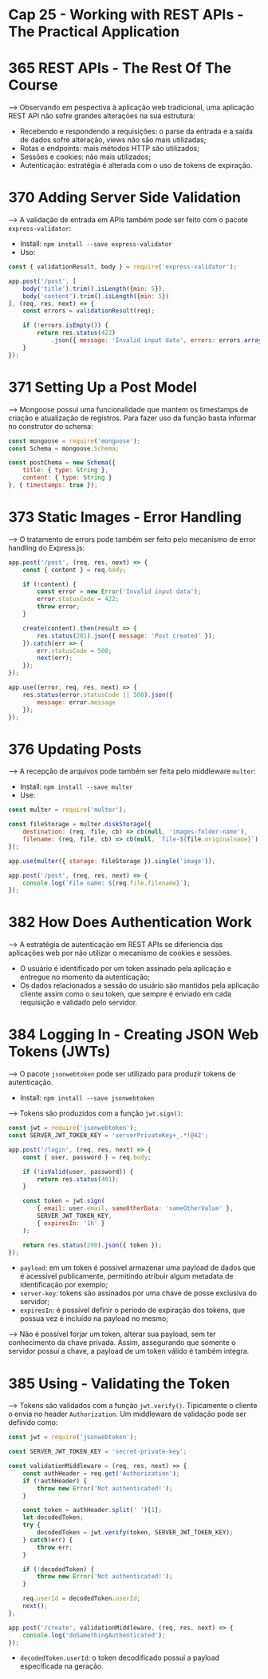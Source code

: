 # Cap 25 - Working with REST APIs - The Practical Application

# 365 REST APIs - The Rest Of The Course
--> Observando em pespectiva à aplicação web tradicional, uma aplicação REST API não sofre grandes 
alterações na sua estrutura:
* Recebendo e respondendo a requisições: o parse da entrada e a saída de dados sofre alteração, views 
não são mais utilizadas;
* Rotas e endpoints: mais métodos HTTP são utilizados;
* Sessões e cookies: não mais utilizados;
* Autenticação: estratégia é alterada com o uso de tokens de expiração.

# 370 Adding Server Side Validation
--> A validação de entrada em APIs também pode ser feito com o pacote `express-validator`:
* Install: `npm install --save express-validator`
* Uso:
```javascript
const { validationResult, body } = require('express-validator');

app.post('/post', [
    body('title').trim().isLength({min: 5}),
    body('content').trim().isLength({min: 5})
], (req, res, next) => {
    const errors = validationResult(req);

    if (!errors.isEmpty()) {
        return res.status(422)
            .json({ message: 'Invalid input data', errors: errors.array() });
    }
});
```

# 371 Setting Up a Post Model
--> Mongoose possui uma funcionalidade que mantem os timestamps de criação e atualização de registros. 
Para fazer uso da função basta informar no construtor do schema:
```javascript
const mongoose = require('mongoose');
const Schema = mongoose.Schema;

const postChema = new Schema({
    title: { type: String },
    content: { type: String }
}, { timestamps: true });
```

# 373 Static Images - Error Handling
--> O tratamento de errors pode também ser feito pelo mecanismo de error handling do Express.js:
```javascript
app.post('/post', (req, res, next) => {
    const { content } = req.body;

    if (!content) {
        const error = new Error('Invalid input data');
        error.statusCode = 422;
        throw error;
    }

    create(content).then(result => {
        res.status(201).json({ message: 'Post created' });
    }).catch(err => {
        err.statusCode = 500;
        next(err);
    });
});

app.use((error, req, res, next) => {
    res.status(error.statusCode || 500).json({
        message: error.message
    });
});
```

# 376 Updating Posts
--> A recepção de arquivos pode também ser feita pelo middleware `multer`:
* Install: `npm install --save multer`
* Use:
```javascript
const multer = require('multer');

const fileStorage = multer.diskStorage({
    destination: (req, file, cb) => cb(null, 'images-folder-name'),
    filename: (req, file, cb) => cb(null, `file-${file.originalname}`)
});

app.use(multer({ storage: fileStorage }).single('image'));

app.post('/post', (req, res, next) => {
    console.log(`File name: ${req.file.filename}`);
});
```

# 382 How Does Authentication Work
--> A estratégia de autenticação em REST APIs se diferiencia das aplicações web por não utilizar o 
mecanismo de cookies e sessões.
* O usuário é identificado por um token assinado pela aplicação e entregue no momento da autenticação;
* Os dados relacionados a sessão do usuário são mantidos pela aplicação cliente assim como o seu token,
que sempre é enviado em cada requisição e validado pelo servidor.

# 384 Logging In - Creating JSON Web Tokens (JWTs)
--> O pacote `jsonwebtoken` pode ser utilizado para produzir tokens de autenticação.
* Install: `npm install --save jsonwebtoken`

--> Tokens são produzidos com a função `jwt.sign()`:
```javascript
const jwt = require('jsonwebtoken');
const SERVER_JWT_TOKEN_KEY = 'serverPrivateKey+_.*!@42';

app.post('/login', (req, res, next) => {
    const { user, password } = req.body;

    if (!isValid(user, password)) {
        return res.status(401);
    }

    const token = jwt.sign(
        { email: user.email, sameOtherData: 'sameOtherValue' },
        SERVER_JWT_TOKEN_KEY,
        { expiresIn: '1h' }
    );

    return res.status(200).json({ token });
});
```
* `payload`: em um token é possível armazenar uma payload de dados que é acessível publicamente, permitindo 
atribuir algum metadata de identificação por exemplo;
* `server-key`: tokens são assinados por uma chave de posse exclusiva do servidor;
* `expiresIn`: é possível definir o período de expiração dos tokens, que possua vez é incluído na payload no 
mesmo;

--> Não é possível forjar um token, alterar sua payload, sem ter conhecimento da chave privada. Assim, 
assegurando que somente o servidor possui a chave, a payload de um token válido é também integra.

# 385 Using - Validating the Token
--> Tokens são validados com a função `jwt.verify()`. Tipicamente o cliente o envia no header `Authorization`. 
Um middleware de validação pode ser definido como:
```javascript
const jwt = require('jsonwebtoken');

const SERVER_JWT_TOKEN_KEY = 'secret-private-key';

const validationMiddleware = (req, res, next) => {
    const authHeader = req.get('Authorization');
    if (!authHeader) {
        throw new Error('Not authenticated!');
    }

    const token = authHeader.split(' ')[1];
    let decodedToken;
    try {
        decodedToken = jwt.verify(token, SERVER_JWT_TOKEN_KEY);
    } catch(err) {
        throw err;
    }

    if (!decodedToken) {
        throw new Error('Not authenticated!');
    }

    req.userId = decodedToken.userId;
    next();
};

app.post('/create', validationMiddleware, (req, res, next) => {
    console.log('doSamethingAuthenticated');
});
```
* `decodedToken.userId`: o token decodificado possui a payload especificada na geração.

